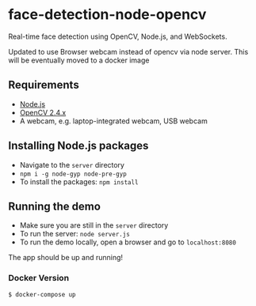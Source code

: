 # face-detection-node-opencv

Real-time face detection using OpenCV, Node.js, and WebSockets.

Updated to use Browser webcam instead of opencv via node server. This will be eventually moved to a docker image
## Requirements

* [Node.js](http://nodejs.org/)
* [OpenCV 2.4.x](http://opencv.org/)
* A webcam, e.g. laptop-integrated webcam, USB webcam

## Installing Node.js packages

* Navigate to the `server` directory
* `npm i -g node-gyp node-pre-gyp`
* To install the packages: `npm install`

## Running the demo

* Make sure you are still in the `server` directory
* To run the server: `node server.js`
* To run the demo locally, open a browser and go to `localhost:8080`

The app should be up and running!


### Docker Version

```
$ docker-compose up
```

